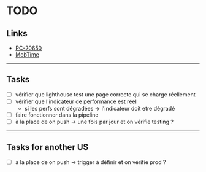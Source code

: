 # TODO

## Links

- [PC-20650](https://passculture.atlassian.net/browse/PC-20650)
- [MobTime](https://mobtime.onrender.com/mob/Pass-culture)

---

## Tasks

- [ ] vérifier que lighthouse test une page correcte qui se charge réellement
- [ ] vérifier que l'indicateur de performance est réel
  - si les perfs sont dégradées -> l'indicateur doit etre dégradé
- [ ] faire fonctionner dans la pipeline
- [ ] à la place de on push -> une fois par jour et on vérifie testing ?

---

## Tasks for another US

- [ ] à la place de on push -> trigger à définir et on vérifie prod ?
